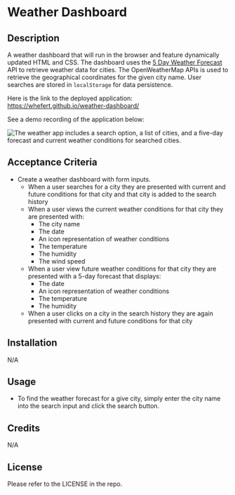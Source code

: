 # Weather Dashboard

## Description

A weather dashboard that will run in the browser and feature dynamically updated HTML and CSS. The dashboard uses the [5 Day Weather Forecast](https://openweathermap.org/forecast5) API to retrieve weather data for cities. The OpenWeatherMap APIs is used to retrieve the geographical coordinates for the given city name. User searches are stored in `localStorage` for data persistence.

Here is the link to the deployed application: https://whefert.github.io/weather-dashboard/

See a demo recording of the application below:

![The weather app includes a search option, a list of cities, and a five-day forecast and current weather conditions for searched cities.](./assets/images/weather-app-demo.gif)

## Acceptance Criteria

- Create a weather dashboard with form inputs.
  - When a user searches for a city they are presented with current and future conditions for that city and that city is added to the search history
  - When a user views the current weather conditions for that city they are presented with:
    - The city name
    - The date
    - An icon representation of weather conditions
    - The temperature
    - The humidity
    - The wind speed
  - When a user view future weather conditions for that city they are presented with a 5-day forecast that displays:
    - The date
    - An icon representation of weather conditions
    - The temperature
    - The humidity
  - When a user clicks on a city in the search history they are again presented with current and future conditions for that city

## Installation

N/A

## Usage

- To find the weather forecast for a give city, simply enter the city name into the search input and click the search button.

## Credits

N/A

## License

Please refer to the LICENSE in the repo.
